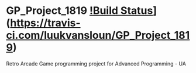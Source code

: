 # GP_Project_1819 [!Build Status](https://travis-ci.com/luukvansloun/GP_Project_1819.svg?token=PYzVGj7QCNCgyxQqa8GL&branch=master)](https://travis-ci.com/luukvansloun/GP_Project_1819)

Retro Arcade Game programming project for Advanced Programming - UA
